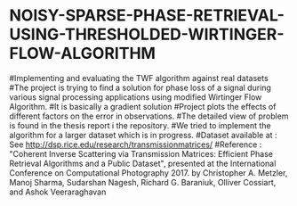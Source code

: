 # NOISY-SPARSE-PHASE-RETRIEVAL-USING-THRESHOLDED-WIRTINGER-FLOW-ALGORITHM
 #Implementing and evaluating the TWF algorithm against real datasets
 #The project is trying to find a solution for phase loss of a signal during various signal processing applications using modified Wirtinger Flow Algorithm.
 #It is basically a gradient solution
 #Project plots the effects of different factors on the error in observations.
 #The detailed view of problem is found in the thesis report i  the repository.
 #We tried  to implement the algorithm for a larger dataset which is in progress.
#Dataset  available at           : See http://dsp.rice.edu/research/transmissionmatrices/
#Reference        : "Coherent Inverse Scattering via Transmission Matrices: Efficient Phase Retrieval Algorithms and a Public Dataset", presented at the International Conference on Computational Photography 2017.
 by Christopher A. Metzler, Manoj Sharma, Sudarshan Nagesh, Richard G. Baraniuk, Olliver Cossiart, and Ashok Veeraraghavan
